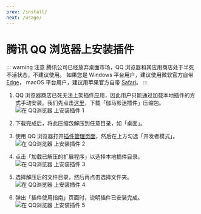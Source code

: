 ```yaml
---
prev: /install/
next: /usage/
---
```


# 腾讯 QQ 浏览器上安装插件

::: warning 注意
腾讯公司已经放弃桌面市场，QQ 浏览器和其应用商店处于半死不活状态，不建议使用。
如果您是 Windows 平台用户，建议使用微软官方自带 [Edge](/install/installOnEdge/)，
macOS 平台用户，建议用苹果官方自带 [Safari](/install/installOnSafari/)。
:::

1. QQ 浏览器商店已死无法上架插件应用，因此用户只能通过加载本地插件的方式手动安装。我们先点击[这里](https://share.weiyun.com/rWXs6Evl)，下载「伽马影迷插件」压缩包。 ![在 QQ浏览器 上安装插件 1](/assets/install.qqbrowser.1.png)

1. 下载完成后，将此压缩包解压到任意目录，如「桌面」。

1. 使用 QQ 浏览器打开[插件管理页面](qqbrowser://extensions/manage)，然后在上方勾选「开发者模式」。 ![在 QQ浏览器 上安装插件 2](/assets/install.qqbrowser.2.png)

1. 点击「加载已解压的扩展程序」以选择本地插件目录。 ![在 QQ浏览器 上安装插件 3](/assets/install.qqbrowser.3.png)

1. 选择解压后的文件目录，然后再点击选择文件夹。 ![在 QQ浏览器 上安装插件 4](/assets/install.qqbrowser.4.png)

1. 弹出「插件使用指南」页面时，说明插件已安装完成。 ![在 QQ浏览器 上安装插件 5](/assets/install.qqbrowser.5.png)
